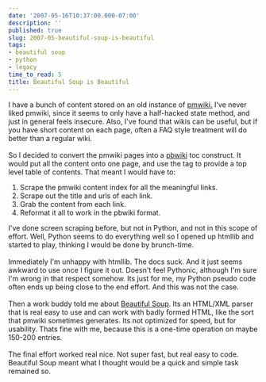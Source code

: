 ```yaml
---
date: '2007-05-16T10:37:00.000-07:00'
description: ''
published: true
slug: 2007-05-beautiful-soup-is-beautiful
tags:
- beautiful soup
- python
- legacy
time_to_read: 5
title: Beautiful Soup is Beautiful
---
```


I have a bunch of content stored on an old instance of <a href="http://www.pmwiki.org/">pmwiki.</a>  I've never liked pmwiki, since it seems to only have a half-hacked state method, and just in general feels insecure.  Also, I've found that wikis can be useful, but if you have short content on each page, often a FAQ style treatment will do better than a regular wiki.<br /><br />So I decided to convert the pmwiki pages into a <a href="http://www.pbwiki.com">pbwiki</a> toc construct.  It would put all the content onto one page, and use the  tag to provide a top level table of contents.  That meant I would have to:<br /><ol><li>Scrape the pmwiki content index for all the meaningful links.</li><li>Scrape out the title and urls of each link.</li><li>Grab the content from each link.</li><li>Reformat it all to work in the pbwiki format.</li></ol>I've done screen scraping before, but not in Python, and not in this scope of effort.  Well, Python seems to do everything well so I opened up htmllib and started to play, thinking I would be done by brunch-time.<br /><br />Immediately I'm unhappy with htmllib.  The docs suck.  And it just seems awkward to use once I figure it out.  Doesn't feel Pythonic, although I'm sure I'm wrong in that respect somehow.  Its just for me, my Python pseudo code often ends up being close to the end effort.  And this was not the case.<br /><br />Then a work buddy told me about <a href="http://www.crummy.com/software/BeautifulSoup/">Beautiful Soup</a>.  Its an HTML/XML parser that is real easy to use and can work with badly formed HTML, like the sort that pmwiki sometimes generates.  Its not optimized for speed, but for usability.  Thats fine with me, because this is a one-time operation on maybe 150-200 entries.<br /><br />The final effort worked real nice.  Not super fast, but real easy to code.  Beautiful Soup meant what I thought would be a quick and simple task remained so.